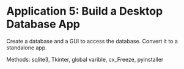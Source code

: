 # Application 5: Build a Desktop Database App

Create a database and a GUI to access the database. Convert it to a standalone app.

Methods: sqlite3, Tkinter, global varible, cx_Freeze, pyinstaller

